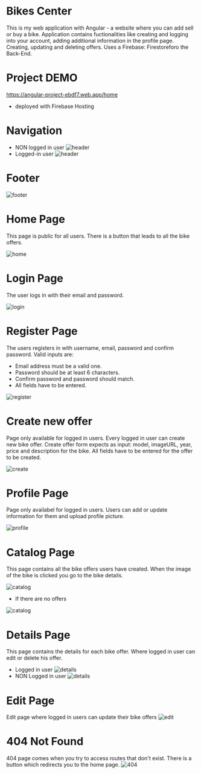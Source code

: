 # Bikes Center
 This is my web application with Angular - a website where you can add sell or buy a bike. Application contains fuctionalities like creating and logging into your account, adding additional 
 information in the profile page. Creating, updating and deleting offers. Uses a Firebase: Firestoreforo the Back-End.

 # Project DEMO
https://angular-project-ebdf7.web.app/home
* deployed with Firebase Hosting

# Navigation
* NON logged in user
  ![header](https://i.gyazo.com/379555054bb9cd18d346d80c66eff104.png)
* Logged-in user
  ![header](https://i.gyazo.com/d90cc96cb56ba7377d177dc1eec9bdbe.png)

# Footer
  ![footer](https://i.gyazo.com/3246f56b99bda27c78a327bd88d40d9a.png)

# Home Page
This page is public for all users. There is a button that leads to all the bike offers.

  ![home](https://i.gyazo.com/23bf5a59f511b09cc8b3c0d822f76d58.jpg)

# Login Page
The user logs in with their email and password.

![login](https://i.gyazo.com/16e42de16a037eb8533d2c64f23f1703.png)

# Register Page
The users registers in with username, email, password and confirm password. Valid inputs are:
* Email address must be a valid one.
* Password should be at least 6 characters.
* Confirm password and password should match.
* All fields have to be entered.
  
![register](https://i.gyazo.com/345f34e0850780146292a3827672f77e.png)

# Create new offer
Page only available for logged in users. Every logged in user can create new bike offer.
Create offer form expects as input: model, imageURL, year, price and description for the bike.
All fields have to be entered for the offer to be created.

![create](https://i.gyazo.com/213285c3b19025bee44071181fe8b998.png)

# Profile Page
Page only availabel for logged in users. Users can add or update information for them and upload profile picture.

![profile](https://i.gyazo.com/d7c715d6282d60a67b87bd31e952b44d.png)

# Catalog Page
This page contains all the bike offers users have created.
When the image of the bike is clicked you go to the bike details.

![catalog](https://i.gyazo.com/5a9e30c941646b9004cbc4fbece1425a.png)

* If there are no offers

![catalog](https://i.gyazo.com/3f01560355e1c555ffadbe736fcab996.png)

# Details Page
This page contains the details for each bike offer.
Where logged in user can edit or delete his offer.
* Logged in user
  ![details](https://i.gyazo.com/0617dbe31c730b0c3a83b5cc3ceecc6d.png)
* NON Logged in user
  ![details](https://i.gyazo.com/c2568075584e42677cd3e45b4c8d7f3f.png)

# Edit Page
Edit page where logged in users can update their bike offers
![edit](https://i.gyazo.com/fbf68b4c3cd84f7cae410478a1f09f23.png)

# 404 Not Found
404 page comes when you try to access routes that don't exist.
There is a button which redirects you to the home page.
![404](https://i.gyazo.com/d191610cca2b1060b82742b98d679f78.png)

